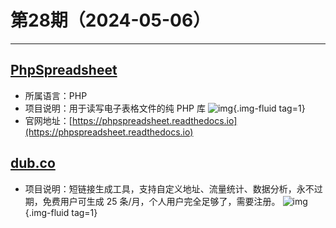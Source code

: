 # 第28期（2024-05-06）

---
## [PhpSpreadsheet](https://github.com/PHPOffice/PhpSpreadsheet)
- 所属语言：PHP
- 项目说明：用于读写电子表格文件的纯 PHP 库
![img](https://mirror.ghproxy.com/https://raw.githubusercontent.com/xiaoxuan6/weekly/main/docs/static/images/2024-05-06/1715003076.png){.img-fluid tag=1}
- 官网地址：[https://phpspreadsheet.readthedocs.io](https://phpspreadsheet.readthedocs.io)

## [dub.co](https://dub.co)
- 项目说明：短链接生成工具，支持自定义地址、流量统计、数据分析，永不过期，免费用户可生成 25 条/月，个人用户完全足够了，需要注册。
![img](https://mirror.ghproxy.com/https://raw.githubusercontent.com/xiaoxuan6/weekly/main/docs/static/images/2024-05-06/1715004561.png){.img-fluid tag=1}
